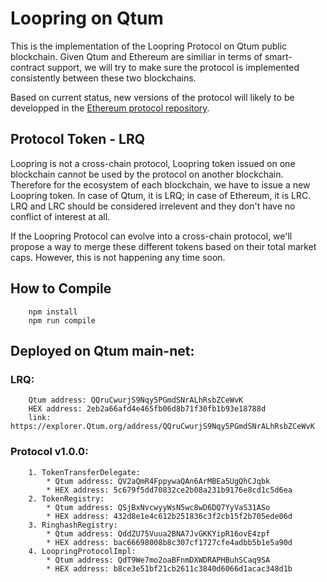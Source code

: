 # Loopring on Qtum

This is the implementation of the Loopring Protocol on Qtum public blockchain. Given Qtum and Ethereum are similiar in terms of smart-contract support, we will try to make sure the protocol is implemented consistently between these two blockchains.

Based on current status, new versions of the protocol will likely to be developped in the [Ethereum protocol repository](https://github.com/Loopring/protocol).

## Protocol Token - LRQ
Loopring is not a cross-chain protocol, Loopring token issued on one blockchain cannot be used by the protocol on another blockchain. Therefore for the ecosystem of each blockchain, we have to issue a new Loopring token. In case of Qtum, it is LRQ; in case of Ethereum, it is LRC. LRQ and LRC should be considered irrelevent and they don't have no conflict of interest at all.

If the Loopring Protocol can evolve into a cross-chain protocol, we'll propose a way to merge these different tokens based on their total market caps. However, this is not happening any time soon.

## How to Compile
```
    npm install
    npm run compile
```    
 
## Deployed on Qtum main-net:  

### LRQ:
```
    Qtum address: QQruCwurjS9Nqy5PGmdSNrALhRsbZCeWvK
    HEX address: 2eb2a66afd4e465fb06d8b71f30fb1b93e18788d
    link: https://explorer.Qtum.org/address/QQruCwurjS9Nqy5PGmdSNrALhRsbZCeWvK
```

### Protocol v1.0.0:
```
    1. TokenTransferDelegate:
        * Qtum address: QV2aQmR4FppywaQAn6ArMBEa5UgQhCJqbk
        * HEX address: 5c679f5dd70832ce2b08a231b9176e8cd1c5d6ea
    2. TokenRegistry:
        * Qtum address: QSjBxNvcwyyWsN5wc8wD6DQ7YyVaS31ASo
        * HEX address: 432d8e1e4c612b251836c3f2cb15f2b705ede06d
    3. RinghashRegistry:
        * Qtum address: QddZU75Vuua2BNA7JvGKKYipR16ovE4zpf
        * HEX address: bac66698008b8c307cf1727cfe4adbb5b1e5a90d
    4. LoopringProtocolImpl:
        * Qtum address: QdT9We7mo2oaBFnmDXWDRAPHBuhSCaq9SA
        * HEX address: b8ce3e51bf21cb2611c3840d6066d1acac348d1b
```
